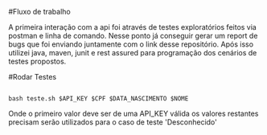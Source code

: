 #Fluxo de trabalho

A primeira interação com a api foi através de testes exploratórios feitos via postman e linha de comando. Nesse ponto já conseguir gerar um report de bugs que foi enviando juntamente com o link desse repositório. 
Após isso utilizei java, maven, junit e rest assured para programação dos cenários de testes propostos.

#Rodar Testes

<code>
bash teste.sh $API_KEY $CPF $DATA_NASCIMENTO $NOME
</code>

Onde o primeiro valor deve ser de uma API_KEY válida os valores restantes precisam serão utilizados para o caso de teste 'Desconhecido'

